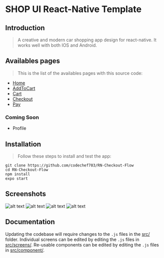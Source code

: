 # SHOP UI React-Native Template

## Introduction

> A creative and modern car shopping app design for react-native.
> It works well with both IOS and Android.

## Availables pages

> This is the list of the availables pages with this source code:

- [Home](./src/screens/HomeScreen.js)
- [AddToCart](./src/screens/AddToCartScreen.js)
- [Cart](./src/screens/CartScreen.js)
- [Checkout](./src/screens/CheckoutScreen.js)
- [Pay](./src/screens/PayScreen.js)

### Coming Soon

- Profile

## Installation

> Follow these steps to install and test the app:

```
git clone https://github.com/codechef703/RN-Checkout-Flow
cd RN-Checkout-Flow
npm install
expo start
```

## Screenshots

![alt text](https://github.com/codechef703/RN-Checkout-Flow/blob/main/screenshots/Home.png?raw=true) ![alt text](https://github.com/codechef703/RN-Checkout-Flow/blob/main/screenshots/AddToCart.png?raw=true)
![alt text](https://github.com/codechef703/RN-Checkout-Flow/blob/main/screenshots/Cart.png?raw=true) ![alt text](https://github.com/codechef703/RN-Checkout-Flow/blob/main/screenshots/Checkout.png?raw=true)

## Documentation

Updating the codebase will require changes to the `.js` files in the [src/](./src/) folder. Individual screens can be edited by editing the `.js` files in [src/screens/](./src/screens/). Re-usable components can be edited by editing the `.js` files in [src/component/](./src/component/).
